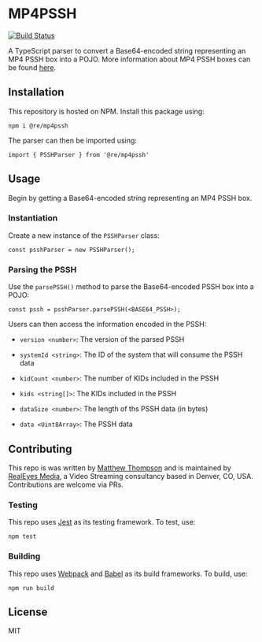 # MP4PSSH

[![Build Status](https://travis-ci.org/realeyes-media/mp4pssh.svg?branch=master)](https://travis-ci.org/realeyes-media/mp4pssh)

A TypeScript parser to convert a Base64-encoded string representing an MP4 PSSH box into a POJO. More information about MP4 PSSH boxes can be found [here](https://w3c.github.io/encrypted-media/format-registry/initdata/cenc.html#common-system).

## Installation

This repository is hosted on NPM. Install this package using:

`npm i @re/mp4pssh`

The parser can then be imported using:

`import { PSSHParser } from '@re/mp4pssh'`

## Usage

Begin by getting a Base64-encoded string representing an MP4 PSSH box.

### Instantiation

Create a new instance of the `PSSHParser` class:

`const psshParser = new PSSHParser();`

### Parsing the PSSH

Use the `parsePSSH()` method to parse the Base64-encoded PSSH box into a POJO:

`const pssh = psshParser.parsePSSH(<BASE64_PSSH>);`

Users can then access the information encoded in the PSSH:

-   `version <number>`: The version of the parsed PSSH

-   `systemId <string>`: The ID of the system that will consume the PSSH data

-   `kidCount <number>`: The number of KIDs included in the PSSH

-   `kids <string[]>`: The KIDs included in the PSSH

-   `dataSize <number>`: The length of ths PSSH data (in bytes)

-   `data <Uint8Array>`: The PSSH data

## Contributing

This repo is was written by [Matthew Thompson](https://github.com/realeyes-matthew) and is maintained by [RealEyes Media](http://realeyes.com), a Video Streaming consultancy based in Denver, CO, USA. Contributions are welcome via PRs.

### Testing

This repo uses [Jest](https://github.com/facebook/jest) as its testing framework. To test, use:

`npm test`

### Building

This repo uses [Webpack](https://github.com/webpack/webpack) and [Babel](https://github.com/babel/babel) as its build frameworks. To build, use:

`npm run build`

## License

MIT
